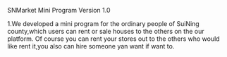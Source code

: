 
SNMarket Mini Program Version 1.0

1.We developed a mini program for the ordinary people of SuiNing county,which users can rent or sale houses to the others on the our platform.
Of course you can rent your stores out to the others who would like rent it,you also can hire someone yan want if want to.